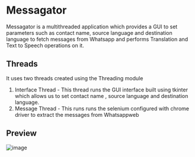 # Messagator
Messagator is a multithreaded application which provides a GUI to set parameters such as contact name, source language and destination language to fetch messages from Whatsapp and performs Translation and Text to Speech operations on it.

## Threads
It uses two threads created using the Threading module
1. Interface Thread - This thread runs the GUI interface built using tkinter which allows us to set contact name , source language and destination language.
2. Message Thread - This runs runs the selenium configured with chrome driver to extract the messages from Whatsappweb

## Preview
![image](https://user-images.githubusercontent.com/75805927/210992848-091b095e-1e8a-4a1f-9a6f-dbc1da2ea5b4.png)
